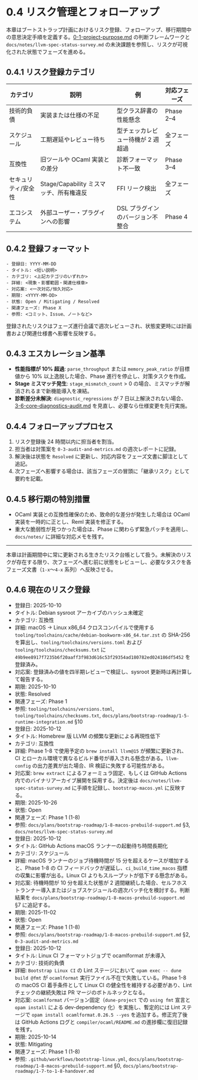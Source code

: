 # 0.4 リスク管理とフォローアップ

本章はブートストラップ計画におけるリスク登録、フォローアップ、移行期間中の意思決定手順を定義する。[0-1-project-purpose.md](../../spec/0-1-project-purpose.md) の判断フレームワークと `docs/notes/llvm-spec-status-survey.md` の未決課題を参照し、リスクが可視化された状態でフェーズを進める。

## 0.4.1 リスク登録カテゴリ
| カテゴリ | 説明 | 例 | 対応フェーズ |
|----------|------|----|-------------|
| 技術的負債 | 実装または仕様の不足 | 型クラス辞書の性能懸念 | Phase 2–4 |
| スケジュール | 工期遅延やレビュー待ち | 型チェッカレビュー待機が 2 週超過 | 全フェーズ |
| 互換性 | 旧ツールや OCaml 実装との差分 | 診断フォーマット不一致 | Phase 3–4 |
| セキュリティ/安全性 | Stage/Capability ミスマッチ、所有権違反 | FFI リーク検出 | 全フェーズ |
| エコシステム | 外部ユーザー・プラグインへの影響 | DSL プラグインのバージョン不整合 | Phase 4 |

## 0.4.2 登録フォーマット
```
- 登録日: YYYY-MM-DD
- タイトル: <短い説明>
- カテゴリ: <上記カテゴリのいずれか>
- 詳細: <現象・影響範囲・関連仕様章>
- 対応案: <一次対応/恒久対応>
- 期限: <YYYY-MM-DD>
- 状態: Open / Mitigating / Resolved
- 関連フェーズ: Phase X
- 参照: <コミット、Issue、ノートなど>
```
登録されたリスクはフェーズ進行会議で週次レビューされ、状態変更時には計画書および関連仕様書へ影響を反映する。

## 0.4.3 エスカレーション基準
- **性能指標が 10% 超過**: `parse_throughput` または `memory_peak_ratio` が目標値から 10% 以上逸脱した場合、Phase 進行を停止し、対策タスクを作成。
- **Stage ミスマッチ発生**: `stage_mismatch_count` > 0 の場合、ミスマッチが解消されるまで新機能導入を凍結。
- **診断差分未解決**: `diagnostic_regressions` が 7 日以上解決されない場合、[3-6-core-diagnostics-audit.md](../../spec/3-6-core-diagnostics-audit.md) を見直し、必要なら仕様変更を先行実施。

## 0.4.4 フォローアッププロセス
1. リスク登録後 24 時間以内に担当者を割当。
2. 担当者は対策案を `0-3-audit-and-metrics.md` の週次レポートに記録。
3. 解決後は状態を `Resolved` に更新し、対応内容をフェーズ文書に脚注として追記。
4. 次フェーズへ影響する場合は、該当フェーズの冒頭に「継承リスク」として要約を記載。

## 0.4.5 移行期の特別措置
- OCaml 実装との互換性確保のため、致命的な差分が発生した場合は OCaml 実装を一時的に正とし、Reml 実装を修正する。
- 重大な脆弱性が見つかった場合は、Phase に関わらず緊急パッチを適用し、`docs/notes/` に詳細な対応メモを残す。

---

本章は計画期間中に常に更新される生きたリスク台帳として扱う。未解決のリスクが存在する限り、次フェーズへ進む前に状態をレビューし、必要なタスクを各フェーズ文書（`1-x`〜`4-x` 系列）へ反映させる。

## 0.4.6 現在のリスク登録
- 登録日: 2025-10-10
- タイトル: Debian sysroot アーカイブのハッシュ未確定
- カテゴリ: 互換性
- 詳細: macOS → Linux x86_64 クロスコンパイルで使用する `tooling/toolchains/cache/debian-bookworm-x86_64.tar.zst` の SHA-256 を算出し、`tooling/toolchains/versions.toml` および `tooling/toolchains/checksums.txt` に `49b9ee8917f7235b6f20aaff3f983d616c53f29354ad180782ed024186df5452` を登録済み。
- 対応案: 登録済みの値を四半期レビューで検証し、sysroot 更新時は再計算して報告する。
- 期限: 2025-10-10
- 状態: Resolved
- 関連フェーズ: Phase 1
- 参照: `tooling/toolchains/versions.toml`, `tooling/toolchains/checksums.txt`, `docs/plans/bootstrap-roadmap/1-5-runtime-integration.md` §10
- 登録日: 2025-10-12
- タイトル: Homebrew 版 LLVM の頻繁な更新による再現性低下
- カテゴリ: 互換性
- 詳細: Phase 1-8 で使用予定の `brew install llvm@15` が頻繁に更新され、CI とローカル環境で異なるビルド番号が導入される懸念がある。`llvm-config` の出力差異が出た場合、IR 検証に失敗する可能性がある。
- 対応案: `brew extract` によるフォーミュラ固定、もしくは GitHub Actions 内でのバイナリアーカイブ展開を採用する。決定後は `docs/notes/llvm-spec-status-survey.md` に手順を記録し、`bootstrap-macos.yml` に反映する。
- 期限: 2025-10-26
- 状態: Open
- 関連フェーズ: Phase 1 (1-8)
- 参照: `docs/plans/bootstrap-roadmap/1-8-macos-prebuild-support.md` §3, `docs/notes/llvm-spec-status-survey.md`
- 登録日: 2025-10-12
- タイトル: GitHub Actions macOS ランナーの起動待ち時間長期化
- カテゴリ: スケジュール
- 詳細: macOS ランナーのジョブ待機時間が 15 分を超えるケースが増加すると、Phase 1-8 の CI フィードバックが遅延し、`ci_build_time_macos` 指標の収集に影響が出る。Linux CI よりもスループットが低下する懸念がある。
- 対応案: 待機時間が 10 分を超えた状態が 2 週間継続した場合、セルフホストランナー導入またはジョブスケジュールの週次バッチ化を検討する。判断結果を `docs/plans/bootstrap-roadmap/1-8-macos-prebuild-support.md` §7 に追記する。
- 期限: 2025-11-02
- 状態: Open
- 関連フェーズ: Phase 1 (1-8)
- 参照: `docs/plans/bootstrap-roadmap/1-8-macos-prebuild-support.md` §2, `0-3-audit-and-metrics.md`
- 登録日: 2025-10-12
- タイトル: Linux CI フォーマットジョブで ocamlformat が未導入
- カテゴリ: 技術的負債
- 詳細: `Bootstrap Linux CI` の Lint ステージにおいて `opam exec -- dune build @fmt` が `ocamlformat` 実行ファイル不在で失敗している。Phase 1-8 の macOS CI 着手条件として Linux CI の健全性を維持する必要があり、Lint チェックの継続失敗は PR マージのボトルネックとなる。
- 対応案: `ocamlformat` バージョン固定（`dune-project` での `using fmt` 宣言と `opam install` による dev-dependency 化）を実施し、暫定的には Lint ステージで `opam install ocamlformat.0.26.5 --yes` を追加する。修正完了後は GitHub Actions ログと `compiler/ocaml/README.md` の進捗欄に復旧記録を残す。
- 期限: 2025-10-14
- 状態: Mitigating
- 関連フェーズ: Phase 1 (1-8)
- 参照: `.github/workflows/bootstrap-linux.yml`, `docs/plans/bootstrap-roadmap/1-8-macos-prebuild-support.md` §0, `docs/plans/bootstrap-roadmap/1-7-to-1-8-handover.md`
